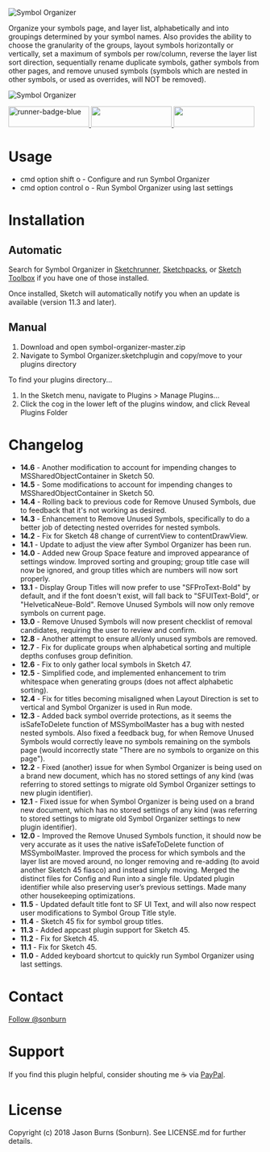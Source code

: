 ![Symbol Organizer](https://raw.githubusercontent.com/sonburn/symbol-organizer/master/logo.png)

Organize your symbols page, and layer list, alphabetically and into groupings determined by your symbol names. Also provides the ability to choose the granularity of the groups, layout symbols horizontally or vertically, set a maximum of symbols per row/column, reverse the layer list sort direction, sequentially rename duplicate symbols, gather symbols from other pages, and remove unused symbols (symbols which are nested in other symbols, or used as overrides, will NOT be removed).

![Symbol Organizer](https://raw.githubusercontent.com/sonburn/symbol-organizer/master/Screenshots/Symbol%20Organizer.png)

<a href="http://bit.ly/SketchRunnerWebsite">
	<img width="160" height="41" src="http://bit.ly/RunnerBadgeBlue" alt="runner-badge-blue">
</a>

<a href="https://sketchpacks.com/sonburn/symbol-organizer/install">
	<img width="160" height="41" src="http://sketchpacks-com.s3.amazonaws.com/assets/badges/sketchpacks-badge-install.png" >
</a>

<a href="https://www.paypal.me/sonburn">
	<img width="160" height="41" src="https://raw.githubusercontent.com/DWilliames/PDF-export-sketch-plugin/master/images/paypal-badge.png">
</a>

# Usage

* cmd option shift o - Configure and run Symbol Organizer
* cmd option control o - Run Symbol Organizer using last settings

# Installation

## Automatic
Search for Symbol Organizer in [Sketchrunner](http://sketchrunner.com/), [Sketchpacks](https://sketchpacks.com/), or [Sketch Toolbox](http://sketchtoolbox.com/) if you have one of those installed.

Once installed, Sketch will automatically notify you when an update is available (version 11.3 and later).

## Manual

1. Download and open symbol-organizer-master.zip
2. Navigate to Symbol Organizer.sketchplugin and copy/move to your plugins directory

To find your plugins directory...

1. In the Sketch menu, navigate to Plugins > Manage Plugins...
2. Click the cog in the lower left of the plugins window, and click Reveal Plugins Folder

# Changelog

* **14.6** - Another modification to account for impending changes to MSSharedObjectContainer in Sketch 50.
* **14.5** - Some modifications to account for impending changes to MSSharedObjectContainer in Sketch 50.
* **14.4** - Rolling back to previous code for Remove Unused Symbols, due to feedback that it's not working as desired.
* **14.3** - Enhancement to Remove Unused Symbols, specifically to do a better job of detecting nested overrides for nested symbols.
* **14.2** - Fix for Sketch 48 change of currentView to contentDrawView.
* **14.1** - Update to adjust the view after Symbol Organizer has been run.
* **14.0** - Added new Group Space feature and improved appearance of settings window. Improved sorting and grouping; group title case will now be ignored, and group titles which are numbers will now sort properly.
* **13.1** - Display Group Titles will now prefer to use "SFProText-Bold" by default, and if the font doesn't exist, will fall back to "SFUIText-Bold", or "HelveticaNeue-Bold". Remove Unused Symbols will now only remove symbols on current page.
* **13.0** - Remove Unused Symbols will now present checklist of removal candidates, requiring the user to review and confirm.
* **12.8** - Another attempt to ensure all/only unused symbols are removed.
* **12.7** - Fix for duplicate groups when alphabetical sorting and multiple depths confuses group definition.
* **12.6** - Fix to only gather local symbols in Sketch 47.
* **12.5** - Simplified code, and implemented enhancement to trim whitespace when generating groups (does not affect alphabetic sorting).
* **12.4** - Fix for titles becoming misaligned when Layout Direction is set to vertical and Symbol Organizer is used in Run mode.
* **12.3** - Added back symbol override protections, as it seems the isSafeToDelete function of MSSymbolMaster has a bug with nested nested symbols. Also fixed a feedback bug, for when Remove Unused Symbols would correctly leave no symbols remaining on the symbols page (would incorrectly state "There are no symbols to organize on this page").
* **12.2** - Fixed (another) issue for when Symbol Organizer is being used on a brand new document, which has no stored settings of any kind (was referring to stored settings to migrate old Symbol Organizer settings to new plugin identifier).
* **12.1** - Fixed issue for when Symbol Organizer is being used on a brand new document, which has no stored settings of any kind (was referring to stored settings to migrate old Symbol Organizer settings to new plugin identifier).
* **12.0** - Improved the Remove Unused Symbols function, it should now be very accurate as it uses the native isSafeToDelete function of MSSymbolMaster. Improved the process for which symbols and the layer list are moved around, no longer removing and re-adding (to avoid another Sketch 45 fiasco) and instead simply moving. Merged the distinct files for Config and Run into a single file. Updated plugin identifier while also preserving user’s previous settings. Made many other housekeeping optimizations.
* **11.5** - Updated default title font to SF UI Text, and will also now respect user modifications to Symbol Group Title style.
* **11.4** - Sketch 45 fix for symbol group titles.
* **11.3** - Added appcast plugin support for Sketch 45.
* **11.2** - Fix for Sketch 45.
* **11.1** - Fix for Sketch 45.
* **11.0** - Added keyboard shortcut to quickly run Symbol Organizer using last settings.

# Contact

<a class="twitter-follow-button" href="https://twitter.com/sonburn">Follow @sonburn</a>

# Support

If you find this plugin helpful, consider shouting me ☕️ via <a href="https://www.paypal.me/sonburn">PayPal</a>.

# License

Copyright (c) 2018 Jason Burns (Sonburn). See LICENSE.md for further details.
